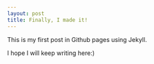 ```yaml
---
layout: post
title: Finally, I made it!
---
```


This is my first post in Github pages using Jekyll.

I hope I will keep writing here:)
